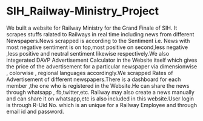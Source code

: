 # SIH_Railway-Ministry_Project
We built a website for Railway Ministry for the Grand Finale of SIH. It scrapes stuffs ralated to Railways in real time including news from different Newspapers.News scrapped is according to the Sentiment i.e. News with most negative sentiment is on top,most positive on second,less negative ,less positive and neutral sentiment likewise respectively.We also integerated DAVP Advertisement Calculator in the Website itself which gives the price of the advertisement for a particular newspaper via dimensionwise , colorwise , regional languages accordingly.We scrapped Rates of Advertisement of different newspapers.There is a dashboard for each member ,the one who is registered in the Website.He can share the news through whatsapp , fb,twitter,etc. Railway may also create a news manually and can share it on whatsapp,etc is also included in this website.User login is through R-Uid No. which is an unique for a Railway Employee and through email id and password.
